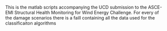 This is the matlab scripts accompanying the UCD submission to the ASCE-EMI Structural Health Monitoring for Wind Energy Challenge. 
For every of the damage scenarios there is a faill containing all the data used for the classificaiton algorithms
